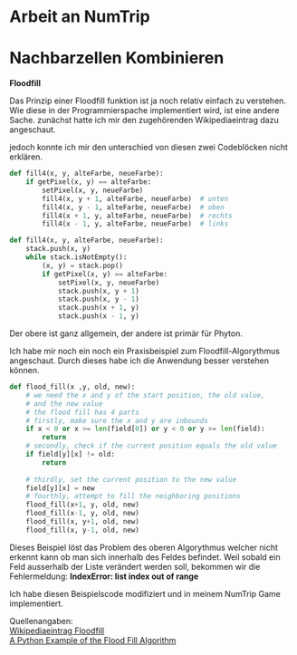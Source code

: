# Arbeit an NumTrip

 # Nachbarzellen Kombinieren

 **Floodfill**

Das Prinzip einer Floodfill funktion ist ja noch relativ einfach zu verstehen. Wie diese in der Programmierspache implementiert wird, ist eine andere Sache. zunächst hatte ich mir den zugehörenden Wikipediaeintrag dazu angeschaut. 

jedoch konnte ich mir den unterschied von diesen zwei Codeblöcken nicht erklären.


```py
def fill4(x, y, alteFarbe, neueFarbe):
    if getPixel(x, y) == alteFarbe:
        setPixel(x, y, neueFarbe)
        fill4(x, y + 1, alteFarbe, neueFarbe)  # unten
        fill4(x, y - 1, alteFarbe, neueFarbe)  # oben
        fill4(x + 1, y, alteFarbe, neueFarbe)  # rechts
        fill4(x - 1, y, alteFarbe, neueFarbe)  # links
```

```py
def fill4(x, y, alteFarbe, neueFarbe):
    stack.push(x, y)
    while stack.isNotEmpty():
        (x, y) = stack.pop()
        if getPixel(x, y) == alteFarbe:
            setPixel(x, y, neueFarbe)
            stack.push(x, y + 1)
            stack.push(x, y - 1)
            stack.push(x + 1, y)
            stack.push(x - 1, y)
```

Der obere ist ganz allgemein, der andere ist primär für Phyton. 

Ich habe mir noch ein noch ein Praxisbeispiel zum Floodfill-Algorythmus angeschaut. 
Durch dieses habe ich die Anwendung besser verstehen können. 

```py
def flood_fill(x ,y, old, new):
    # we need the x and y of the start position, the old value,
    # and the new value
    # the flood fill has 4 parts
    # firstly, make sure the x and y are inbounds
    if x < 0 or x >= len(field[0]) or y < 0 or y >= len(field):
        return
    # secondly, check if the current position equals the old value
    if field[y][x] != old:
        return
    
    # thirdly, set the current position to the new value
    field[y][x] = new
    # fourthly, attempt to fill the neighboring positions
    flood_fill(x+1, y, old, new)
    flood_fill(x-1, y, old, new)
    flood_fill(x, y+1, old, new)
    flood_fill(x, y-1, old, new)
```
Dieses Beispiel löst das Problem des oberen Algorythmus welcher nicht erkennt kann ob man sich innerhalb des Feldes befindet. Weil sobald ein Feld ausserhalb der Liste verändert werden soll, bekommen wir die Fehlermeldung: **IndexError: list index out of range** 

Ich habe diesen Beispielscode modifiziert und in meinem NumTrip Game implementiert. 

Quellenangaben:  
[Wikipediaeintrag Floodfill](https://de.wikipedia.org/wiki/Floodfill)  
[A Python Example of the Flood Fill Algorithm
](https://python.plainenglish.io/a-python-example-of-the-flood-fill-algorithm-bced7f96f569)

